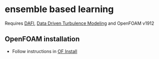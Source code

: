 # ensemble based learning

Requires [DAFI](https://github.com/xiaoh/DAFI), [Data Driven Turbulence Modeling](https://github.com/cmichelenstrofer/Data-Driven-Turbulence-Modeling) and OpenFOAM v1912

## OpenFOAM installation
- Follow instructions in [OF Install](https://www.cemf.ir/how-to-install-openfoam-v1912-from-source-pack/)
